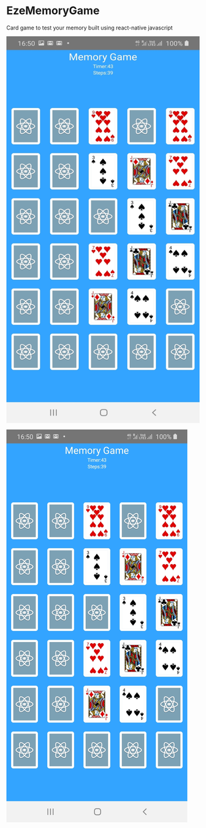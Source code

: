 # EzeMemoryGame
Card game to test your memory built using react-native javascript


![Alt text](image2.jpg)

![](image1.jpg)




